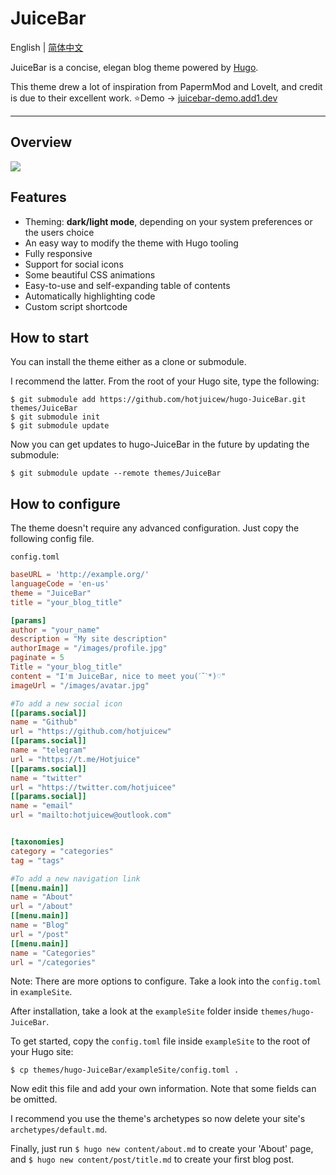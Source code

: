 
# JuiceBar
English | [简体中文](https://github.com/hotjuicew/hugo-juicebar/tree/master/README-zh_CN.md)

JuiceBar is a concise, elegan blog theme powered by [Hugo](https://gohugo.io).

This theme drew a lot of inspiration from PapermMod and LoveIt, and credit is due to their excellent work.
⭐Demo → [juicebar-demo.add1.dev](https://juicebar-demo.add1.dev)

<hr />

## Overview
![](https://github.com/hotjuicew/hugo-JuiceBar/blob/master/images/screenshot.png)

## Features

- Theming: **dark/light mode**, depending on your system preferences or the users choice
- An easy way to modify the theme with Hugo tooling
- Fully responsive
- Support for social icons
- Some beautiful CSS animations
- Easy-to-use and self-expanding table of contents
- Automatically highlighting code
- Custom script shortcode
## How to start


You can install the theme either as a clone or submodule.

I recommend the latter. From the root of your Hugo site, type the following:

```
$ git submodule add https://github.com/hotjuicew/hugo-JuiceBar.git themes/JuiceBar
$ git submodule init
$ git submodule update
```

Now you can get updates to hugo-JuiceBar in the future by updating the submodule:

```
$ git submodule update --remote themes/JuiceBar
```
## How to configure

The theme doesn't require any advanced configuration. Just copy the following config file.

`config.toml`
```toml
baseURL = 'http://example.org/' 
languageCode = 'en-us'
theme = "JuiceBar"
title = "your_blog_title"

[params]
author = "your_name"
description = "My site description"
authorImage = "/images/profile.jpg"
paginate = 5 
Title = "your_blog_title"
content = "I'm JuiceBar, nice to meet you(ˊ˘ˋ*)♡"
imageUrl = "/images/avatar.jpg"

#To add a new social icon
[[params.social]]
name = "Github"
url = "https://github.com/hotjuicew"
[[params.social]]
name = "telegram"
url = "https://t.me/Hotjuice"
[[params.social]]
name = "twitter"
url = "https://twitter.com/hotjuicee"
[[params.social]]
name = "email"
url = "mailto:hotjuicew@outlook.com"


[taxonomies]
category = "categories"
tag = "tags"

#To add a new navigation link
[[menu.main]]
name = "About"
url = "/about"
[[menu.main]]
name = "Blog"
url = "/post"
[[menu.main]]
name = "Categories"
url = "/categories"
```
Note: There are more options to configure. Take a look into the `config.toml` in `exampleSite`.

After installation, take a look at the `exampleSite` folder inside `themes/hugo-JuiceBar`.

To get started, copy the `config.toml` file inside `exampleSite` to the root of your Hugo site:

```
$ cp themes/hugo-JuiceBar/exampleSite/config.toml .
```
Now edit this file and add your own information. Note that some fields can be omitted.

I recommend you use the theme's archetypes so now delete your site's `archetypes/default.md`.

Finally, just run `$ hugo new content/about.md` to create your 'About' page, and `$ hugo new content/post/title.md` to create your first blog post.